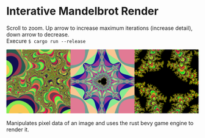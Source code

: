 # Interative Mandelbrot Render

Scroll to zoom. Up arrow to increase maximum iterations (increase detail), down arrow to decrease. \
Execure `$ cargo run --release` 

![image](./images/img.png)

Manipulates pixel data of an image and uses the rust bevy game engine to render it.
